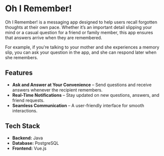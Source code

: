 # Oh I Remember!

Oh I Remember! is a messaging app designed to help users recall forgotten thoughts at their own pace. Whether it’s an important detail slipping your mind or a casual question for a friend or family member, this app ensures that answers arrive when they are remembered.  

For example, if you're talking to your mother and she experiences a memory slip, you can ask your question in the app, and she can respond later when she remembers.

## Features
- **Ask and Answer at Your Convenience** – Send questions and receive answers whenever the recipient remembers.
- **Real-Time Notifications** – Stay updated on new questions, answers, and friend requests.
- **Seamless Communication** – A user-friendly interface for smooth interactions.

## Tech Stack
- **Backend:** Java  
- **Database:** PostgreSQL  
- **Frontend:** Vue.js  
